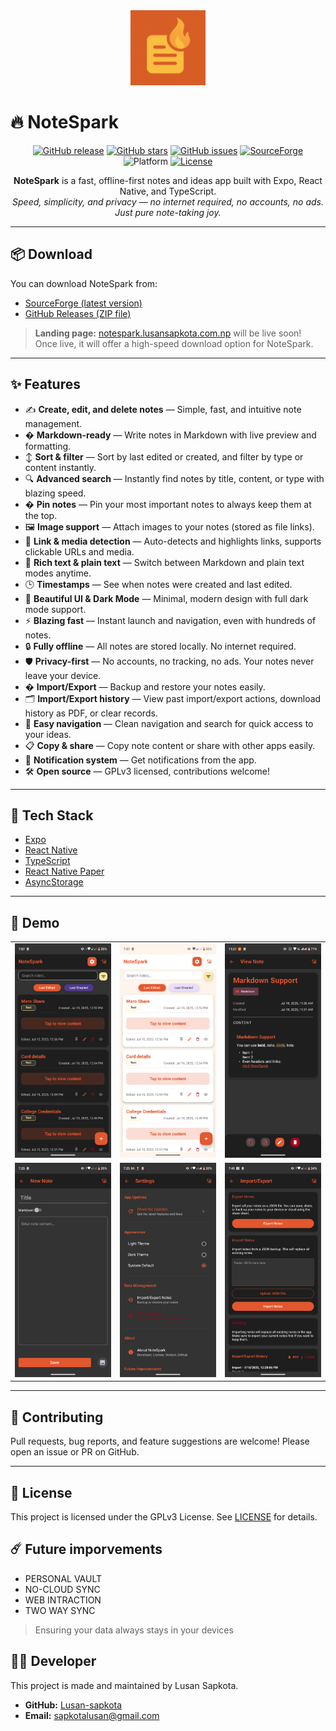 
<div align="center">
  <img src="./assets/icon.png" alt="NoteSpark Logo" width="120" height="120" />
</div>

# 🔥 NoteSpark

<p align="center">
  <a href="https://github.com/Lusan-sapkota/NoteSpark/releases"><img src="https://img.shields.io/github/v/release/Lusan-sapkota/NoteSpark?style=flat-square" alt="GitHub release"></a>
  <a href="https://github.com/Lusan-sapkota/NoteSpark/stargazers"><img src="https://img.shields.io/github/stars/Lusan-sapkota/NoteSpark?style=flat-square" alt="GitHub stars"></a>
  <a href="https://github.com/Lusan-sapkota/NoteSpark/issues"><img src="https://img.shields.io/github/issues/Lusan-sapkota/NoteSpark?style=flat-square" alt="GitHub issues"></a>
  <a href="https://sourceforge.net/projects/notespark/files/latest/download"><img src="https://img.shields.io/sourceforge/dt/notespark?label=SourceForge%20Downloads&style=flat-square" alt="SourceForge"></a>
  <img src="https://img.shields.io/badge/platform-android-blue?style=flat-square" alt="Platform">
  <a href="./LICENSE"><img src="https://img.shields.io/github/license/Lusan-sapkota/NoteSpark?style=flat-square" alt="License"></a>
</p>

<p align="center">
  <b>NoteSpark</b> is a fast, offline-first notes and ideas app built with Expo, React Native, and TypeScript.<br>
  <i>Speed, simplicity, and privacy — no internet required, no accounts, no ads. Just pure note-taking joy.</i>
</p>

---

## 📦 Download

You can download NoteSpark from:

- [SourceForge (latest version)](https://sourceforge.net/projects/notespark/files/latest/download)
- [GitHub Releases (ZIP file)](https://github.com/Lusan-sapkota/NoteSpark/releases)

> **Landing page:** [notespark.lusansapkota.com.np](https://notespark.lusansapkota.com.np) will be live soon!  
> Once live, it will offer a high-speed download option for NoteSpark.

---

## ✨ Features

- ✍️ **Create, edit, and delete notes** — Simple, fast, and intuitive note management.
- � **Markdown-ready** — Write notes in Markdown with live preview and formatting.
- ↕️ **Sort & filter** — Sort by last edited or created, and filter by type or content instantly.
- 🔍 **Advanced search** — Instantly find notes by title, content, or type with blazing speed.
- � **Pin notes** — Pin your most important notes to always keep them at the top.
- 🖼️ **Image support** — Attach images to your notes (stored as file links).
- 🔗 **Link & media detection** — Auto-detects and highlights links, supports clickable URLs and media.
- 📝 **Rich text & plain text** — Switch between Markdown and plain text modes anytime.
- 🕒 **Timestamps** — See when notes were created and last edited.
- 🌙 **Beautiful UI & Dark Mode** — Minimal, modern design with full dark mode support.
- ⚡ **Blazing fast** — Instant launch and navigation, even with hundreds of notes.
- 🔒 **Fully offline** — All notes are stored locally. No internet required.
- 🛡️ **Privacy-first** — No accounts, no tracking, no ads. Your notes never leave your device.
- �️ **Import/Export** — Backup and restore your notes easily.
- 🗂️ **Import/Export history** — View past import/export actions, download history as PDF, or clear records.
- 🧭 **Easy navigation** — Clean navigation and search for quick access to your ideas.
- 📋 **Copy & share** — Copy note content or share with other apps easily.
- 🔔 **Notification system** — Get notifications from the app.
- 🛠️ **Open source** — GPLv3 licensed, contributions welcome!

---

## 🚀 Tech Stack

- [Expo](https://expo.dev/)
- [React Native](https://reactnative.dev/)
- [TypeScript](https://www.typescriptlang.org/)
- [React Native Paper](https://callstack.github.io/react-native-paper/)
- [AsyncStorage](https://react-native-async-storage.github.io/async-storage/)

---

## 📸 Demo

<div align="center">
  <table>
    <tr>
      <td><img src="./demo/images/dark.png" width="180" alt="Demo 1" /></td>
      <td><img src="./demo/images/light.png" width="180" alt="Demo 2" /></td>
      <td><img src="./demo/images/view.png" width="180" alt="Demo 3" /></td>
    </tr>
    <tr>
      <td><img src="./demo/images/add.png" width="180" alt="Demo 4" /></td>
      <td><img src="./demo/images/settings.png" width="180" alt="Demo 5" /></td>
      <td><img src="./demo/images/import-export.png" width="180" alt="Demo 6" /></td>
    </tr>
  </table>
</div>

---

## 🤝 Contributing

Pull requests, bug reports, and feature suggestions are welcome! Please open an issue or PR on GitHub.

---

## 📄 License

This project is licensed under the GPLv3 License. See [LICENSE](./LICENSE) for details.

## ☄️ Future imporvements

- PERSONAL VAULT
- NO-CLOUD SYNC
- WEB INTRACTION
- TWO WAY SYNC

> Ensuring your data always stays in your devices

## 🧑‍💻 Developer

This project is made and maintained by Lusan Sapkota.

- **GitHub:** [Lusan-sapkota](https://github.com/Lusan-sapkota)
- **Email:** [sapkotalusan@gmail.com](mailto:sapkotalusan@gmail.com)